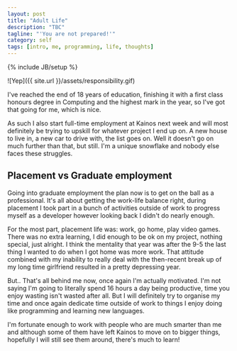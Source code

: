 ```yaml
---
layout: post
title: "Adult Life"
description: "TBC"
tagline: "'You are not prepared!'"
category: self
tags: [intro, me, programming, life, thoughts]
---
```

{% include JB/setup %}

![Yep]({{ site.url }}/assets/responsibility.gif)

I've reached the end of 18 years of education, finishing it with a first class honours degree in Computing and the highest mark in the year, so I've got that going for me, which is nice.

As such I also start full-time employment at Kainos next week and will most definitely be trying to upskill for whatever project I end up on. A new house to live in, a new car to drive with, the list goes on. Well it doesn't go on much further than that, but still. I'm a unique snowflake and nobody else faces these struggles. 

## Placement vs Graduate employment

Going into graduate employment the plan now is to get on the ball as a professional. It's all about getting the work-life balance right, during placement I took part in a bunch of activities outside of work to progress myself as a developer however looking back I didn't do nearly enough.

For the most part, placement life was: work, go home, play video games. There was no extra learning, I did enough to be ok on my project, nothing special, just alright. I think the mentality that year was after the 9-5 the last thing I wanted to do when I got home was more work. That attitude combined with my inability to really deal with the then-recent break up of my long time girlfriend resulted in a pretty depressing year. 

But.. That's all behind me now, once again I'm actually motivated. I'm not saying I'm going to literally spend 16 hours a day being productive, time you enjoy wasting isn't wasted after all. But I will definitely try to organise my time and once again dedicate time outside of work to things I enjoy doing like programming and learning new languages.

I'm fortunate enough to work with people who are much smarter than me and although some of them have left Kainos to move on to bigger things, hopefully I will still see them around, there's much to learn!

